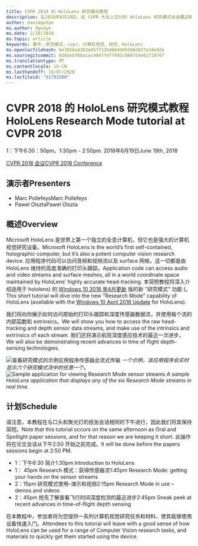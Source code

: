 ```yaml
---
title: CVPR 2018 的 HoloLens 研究模式教程
description: 在2018年6月19日，在 CVPR 大会上交付的 HoloLens 研究模式会话概述和计划。
author: davidgedye
ms.author: dgedye
ms.date: 2/28/2018
ms.topic: article
keywords: 事件，研究模式，cvpr，计算机视觉，研究，HoloLens
ms.openlocfilehash: be3056e8383ed5ff12bd86ddd9386d837e10ed2e
ms.sourcegitcommit: 838bebf6bacac4047feff493c0847d4e6371976f
ms.translationtype: MT
ms.contentlocale: zh-CN
ms.lasthandoff: 10/07/2020
ms.locfileid: "91781580"
---
```

# <a name="hololens-research-mode-tutorial-at-cvpr-2018"></a><span data-ttu-id="cca85-104">CVPR 2018 的 HoloLens 研究模式教程</span><span class="sxs-lookup"><span data-stu-id="cca85-104">HoloLens Research Mode tutorial at CVPR 2018</span></span>
<span data-ttu-id="cca85-105">1：下午6:30：50pm。</span><span class="sxs-lookup"><span data-stu-id="cca85-105">1:30pm - 2:50pm.</span></span> <span data-ttu-id="cca85-106">2018年6月19日</span><span class="sxs-lookup"><span data-stu-id="cca85-106">June 19th, 2018</span></span>

[<span data-ttu-id="cca85-107">CVPR 2018 会议</span><span class="sxs-lookup"><span data-stu-id="cca85-107">CVPR 2018 Conference</span></span>](https://cvpr2018.thecvf.com/)

## <a name="presenters"></a><span data-ttu-id="cca85-108">演示者</span><span class="sxs-lookup"><span data-stu-id="cca85-108">Presenters</span></span>
* <span data-ttu-id="cca85-109">Marc Pollefeys</span><span class="sxs-lookup"><span data-stu-id="cca85-109">Marc Pollefeys</span></span>
* <span data-ttu-id="cca85-110">Pawel Olszta</span><span class="sxs-lookup"><span data-stu-id="cca85-110">Pawel Olszta</span></span>

## <a name="overview"></a><span data-ttu-id="cca85-111">概述</span><span class="sxs-lookup"><span data-stu-id="cca85-111">Overview</span></span>
<span data-ttu-id="cca85-112">Microsoft HoloLens 是世界上第一个独立的全息计算机，但它也是强大的计算机视觉研究设备。</span><span class="sxs-lookup"><span data-stu-id="cca85-112">Microsoft HoloLens is the world’s first self-contained, holographic computer, but it’s also a potent computer vision research device.</span></span>
<span data-ttu-id="cca85-113">应用程序代码可以访问音频和视频流以及 surface 网格，这一切都是由 HoloLens 维持的高度准确的打印头跟踪。</span><span class="sxs-lookup"><span data-stu-id="cca85-113">Application code can access audio and video streams and surface meshes, all in a world coordinate space maintained by HoloLens’ highly accurate head-tracking.</span></span> <span data-ttu-id="cca85-114">本简短教程将深入介绍适用于 hololens) 的 [Windows 10 2018 年4月更新](https://docs.microsoft.com/windows/mixed-reality/enthusiast-guide/release-notes-april-2018) 版的新 "研究模式" 功能 (。</span><span class="sxs-lookup"><span data-stu-id="cca85-114">This short tutorial will dive into the new “Research Mode” capability of HoloLens (available with the [Windows 10 April 2018 Update](https://docs.microsoft.com/windows/mixed-reality/enthusiast-guide/release-notes-april-2018) for HoloLens).</span></span>

<span data-ttu-id="cca85-115">我们将向你展示如何访问原始的打印头跟踪和深度传感器数据流，并使用每个流的内部函数和 extrinsics。</span><span class="sxs-lookup"><span data-stu-id="cca85-115">We will show you how to access the raw head-tracking and depth sensor data streams, and make use of the intrinsics and extrinsics of each stream.</span></span>  <span data-ttu-id="cca85-116">我们还将演示航班深度感应技术的最近一次进步。</span><span class="sxs-lookup"><span data-stu-id="cca85-116">We will also be demonstrating recent advances in time of flight depth-sensing technologies.</span></span>

<span data-ttu-id="cca85-117">![查看研究模式的示例应用程序传感器会流式传输 ](../develop/platform-capabilities-and-apis/images/sensor-stream-viewer.jpg)
 *一个示例，该应用程序会实时显示六个研究模式流中的任意一个。*</span><span class="sxs-lookup"><span data-stu-id="cca85-117">![Sample application for viewing Research Mode sensor streams](../develop/platform-capabilities-and-apis/images/sensor-stream-viewer.jpg)
*A sample HoloLens application that displays any of the six Research Mode streams in real time.*</span></span>

## <a name="schedule"></a><span data-ttu-id="cca85-118">计划</span><span class="sxs-lookup"><span data-stu-id="cca85-118">Schedule</span></span>
<span data-ttu-id="cca85-119">请注意，本教程在与口头和聚光灯的纸张会话相同的下午进行，因此我们将其保持简短。</span><span class="sxs-lookup"><span data-stu-id="cca85-119">Note that this tutorial occurs on the same afternoon as Oral and Spotlight paper sessions, and for that reason we are keeping it short.</span></span>
<span data-ttu-id="cca85-120">此操作将在论文会话从下午2:50 开始之前完成。</span><span class="sxs-lookup"><span data-stu-id="cca85-120">It will be done before the papers sessions begin at 2:50 PM.</span></span>

- <span data-ttu-id="cca85-121">1：下午6:30 简介</span><span class="sxs-lookup"><span data-stu-id="cca85-121">1:30pm   Introduction to HoloLens</span></span> 
- <span data-ttu-id="cca85-122">1： 45pm Research 模式：获得传感器流</span><span class="sxs-lookup"><span data-stu-id="cca85-122">1:45pm   Research Mode: getting your hands on the sensor streams</span></span> 
- <span data-ttu-id="cca85-123">2：15pm 研究模式使用–演示和视频</span><span class="sxs-lookup"><span data-stu-id="cca85-123">2:15pm   Research Mode in use – demos and videos</span></span> 
- <span data-ttu-id="cca85-124">2：45pm 抢先了解查看飞行时间深度检测的最近进步</span><span class="sxs-lookup"><span data-stu-id="cca85-124">2:45pm   Sneak peek at recent advances in time-of-flight depth sensing</span></span> 

<span data-ttu-id="cca85-125">在本教程中，参加者将为您提供一系列计算机视觉研究任务和材料，使其能够使用设备快速入门。</span><span class="sxs-lookup"><span data-stu-id="cca85-125">Attendees to this tutorial will leave with a good sense of how HoloLens can be used for a range of Computer Vision research tasks, and materials to quickly get them started using the device.</span></span>
